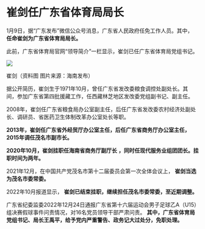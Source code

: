 # 崔剑任广东省体育局局长

1月9日，据“广东发布”微信公众号消息，广东省人民政府任免工作人员。其中， **任命崔剑为广东省体育局局长。**

此前，广东省体育局官网“领导简介”一栏显示，崔剑已任广东省体育局党组书记。

![](https://inews.gtimg.com/newsapp_bt/0/15575939681/1000)

崔剑（资料图 图片来源：海南发布）

据公开简历，崔剑生于1971年10月，曾任广东省发改委粮食调控处副处长。其间，参加广东省第四批援藏工作，任西藏林芝地区发改委党组副书记、副主任。

2008年，崔剑任广东省粮食局办公室副主任，后任广东省发改委农村经济处副处长、调研员、省医药卫生体制改革办公室处长等职。

**2013年，崔剑任广东省外经贸厅办公室主任，后任广东省商务厅办公室主任，2015年调任茂名市副市长。**

**2020年10月，崔剑挂职任海南省商务厅副厅长** **，同时任现代服务业组团团长。挂职时间为两年。**

2021年12月，在中国共产党茂名市第十二届委员会第一次全体会议上， **崔剑当选为茂名市委常委。**

2022年10月报道显示， **崔剑已结束挂职，继续担任茂名市委常委，至近期调整。**

广东省纪委监委2022年12月24日通报广东省第十六届运动会男子足球乙A（U15）组决赛假球事件问责情况，对16名党员领导干部严肃问责。
**其中，广东省体育局党组书记、局长王禹平，给予党内严重警告、政务记大过处分，免职处理。**

